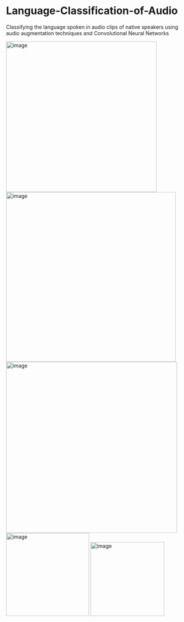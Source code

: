 # Language-Classification-of-Audio
Classifying the language spoken in audio clips of native speakers using audio augmentation techniques and Convolutional Neural Networks


<img width="412" alt="image" src="https://user-images.githubusercontent.com/79114425/213087717-2869d467-683e-4f71-970e-dd6afef0b5a8.png">


<img width="464" alt="image" src="https://user-images.githubusercontent.com/79114425/213087773-8c506468-fbe5-4744-bbcc-428d7b05f221.png">


<img width="468" alt="image" src="https://user-images.githubusercontent.com/79114425/213087888-d0d5976c-6433-404f-a04e-6563ef893fac.png">


<img width="227" alt="image" src="https://user-images.githubusercontent.com/79114425/213087804-f04d6d5b-9f97-4564-8acc-c04788b6eb61.png">


<img width="202" alt="image" src="https://user-images.githubusercontent.com/79114425/213087844-c6dcf2be-55f9-4eec-9ace-4e357dc06c26.png">
